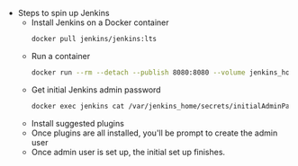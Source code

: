 * Steps to spin up Jenkins
    * Install Jenkins on a Docker container
        ```sh
        docker pull jenkins/jenkins:lts
        ```
    * Run a container
        ```sh
        docker run --rm --detach --publish 8080:8080 --volume jenkins_home:/var/jenkins_home --name jenkins jenkins/jenkins:lts
        ```
    * Get initial Jenkins admin password
        ```sh
        docker exec jenkins cat /var/jenkins_home/secrets/initialAdminPassword
        ```
    * Install suggested plugins
    * Once plugins are all installed, you'll be prompt to create the admin user
    * Once admin user is set up, the initial set up finishes.



